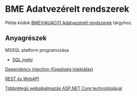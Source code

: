 # BME Adatvezérelt rendszerek

Példa kódok [BMEVIAUAC01 Adatvezérelt rendszerek](https://www.aut.bme.hu/Course/adatvezerelt) tárgyhoz.

## Anyagrészek

MSSQL platform programozása

- [SQL nyelv](./MSSQL-programozasa/sql-nyelv.md)

[Dependency injection (függőség injektálás)](./Dependency-Injection)

[REST és WebAPI](./Rest-WebApi)

[Többrétegű webalkalmazás ASP.NET Core technológiával](./TobbreteguWebalkalmazas-AspNetCore)
